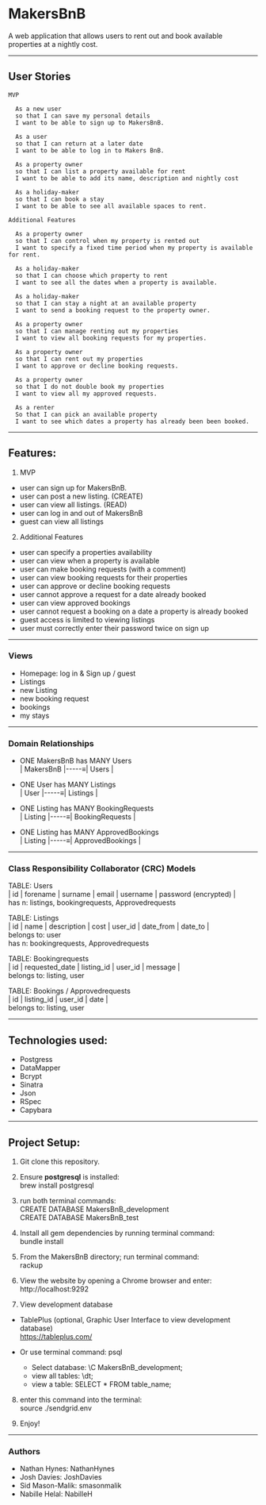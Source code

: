 # MakersBnB

  A web application that allows users to rent out and book available properties at a nightly cost.

-------
## User Stories
```
MVP

  As a new user
  so that I can save my personal details
  I want to be able to sign up to MakersBnB.

  As a user
  so that I can return at a later date
  I want to be able to log in to Makers BnB.

  As a property owner
  so that I can list a property available for rent
  I want to be able to add its name, description and nightly cost

  As a holiday-maker
  so that I can book a stay
  I want to be able to see all available spaces to rent.

Additional Features

  As a property owner
  so that I can control when my property is rented out
  I want to specify a fixed time period when my property is available for rent.

  As a holiday-maker
  so that I can choose which property to rent
  I want to see all the dates when a property is available.

  As a holiday-maker
  so that I can stay a night at an available property
  I want to send a booking request to the property owner.

  As a property owner
  so that I can manage renting out my properties
  I want to view all booking requests for my properties.

  As a property owner
  so that I can rent out my properties
  I want to approve or decline booking requests.

  As a property owner
  so that I do not double book my properties
  I want to view all my approved requests.

  As a renter
  So that I can pick an available property
  I want to see which dates a property has already been been booked.

```
-----
## Features:
1. MVP
- user can sign up for MakersBnB.
- user can post a new listing. (CREATE)
- user can view all listings. (READ)
- user can log in and out of MakersBnB
- guest can view all listings
2. Additional Features
- user can specify a properties availability
- user can view when a property is available
- user can make booking requests (with a comment)
- user can view booking requests for their properties
- user can approve or decline booking requests
- user cannot approve a request for a date already booked
- user can view approved bookings
- user cannot request a booking on a date a property is already booked
- guest access is limited to viewing listings
- user must correctly enter their password twice on sign up
-----

### Views
- Homepage: log in & Sign up / guest
- Listings
- new Listing
- new booking request
- bookings
- my stays

------
### Domain Relationships
- ONE MakersBnB has MANY Users  
| MakersBnB |-----≡| Users |  

- ONE User has MANY Listings  
| User |-----≡| Listings |  

- ONE Listing has MANY BookingRequests   
| Listing |-----≡| BookingRequests |

- ONE Listing has MANY ApprovedBookings  
| Listing |-----≡| ApprovedBookings |
------

### Class Responsibility Collaborator (CRC) Models

TABLE: Users  
  | id | forename | surname | email | username | password (encrypted) |     
  has n: listings, bookingrequests, Approvedrequests

TABLE: Listings  
| id |  name  | description | cost | user_id |  date_from | date_to |   
  belongs to: user  
  has n: bookingrequests, Approvedrequests

TABLE: Bookingrequests  
  | id | requested_date | listing_id | user_id | message |  
  belongs to: listing, user

TABLE: Bookings / Approvedrequests   
  | id | listing_id | user_id | date |  
  belongs to: listing, user   

------
 ## Technologies used:
- Postgress
- DataMapper
- Bcrypt
- Sinatra
- Json
- RSpec
- Capybara

------
## Project Setup:

1. Git clone this repository.

2. Ensure __postgresql__ is installed:  
  brew install postgresql

3. run both terminal commands:  
  CREATE DATABASE MakersBnB_development  
  CREATE DATABASE MakersBnB_test

4. Install all gem dependencies by running terminal command:   
  bundle install

5. From the MakersBnB directory; run terminal command:  
  rackup

6. View the website by opening a Chrome browser and enter:   
  http://localhost:9292

7. View development database
  - TablePlus (optional, Graphic User Interface to view development database)  
     https://tableplus.com/  

  - Or use terminal command: psql  
      - Select database: \C MakersBnB_development;
      - view all tables: \dt;
      - view a table: SELECT * FROM table_name;
      
8. enter this command into the terminal:  
  source ./sendgrid.env

9. Enjoy!

------
### Authors
- Nathan Hynes: NathanHynes
- Josh Davies: JoshDavies
- Sid Mason-Malik: smasonmalik
- Nabille Helal: NabilleH
